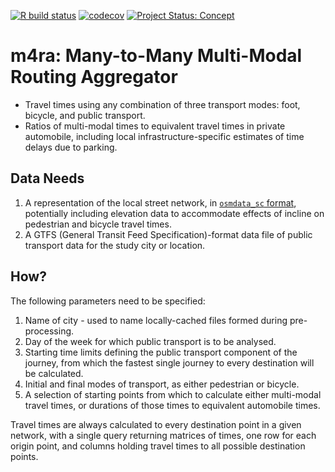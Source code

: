 [![R build
status](https://github.com/UrbanAnalyst/m4ra/workflows/R-CMD-check/badge.svg)](https://github.com/UrbanAnalyst/m4ra/actions?query=workflow%3AR-CMD-check)
[![codecov](https://codecov.io/gh/UrbanAnalyst/m4ra/branch/main/graph/badge.svg)](https://app.codecov.io/gh/UrbanAnalyst/m4ra)
[![Project Status:
Concept](https://www.repostatus.org/badges/latest/concept.svg)](https://www.repostatus.org/#concept)

# m4ra: Many-to-Many Multi-Modal Routing Aggregator

- Travel times using any combination of three transport modes: foot,
  bicycle, and public transport.
- Ratios of multi-modal times to equivalent travel times in private
  automobile, including local infrastructure-specific estimates of time
  delays due to parking.

## Data Needs

1.  A representation of the local street network, in [`osmdata_sc`
    format](https://docs.ropensci.org/osmdata/reference/osmdata_sc.html),
    potentially including elevation data to accommodate effects of
    incline on pedestrian and bicycle travel times.
2.  A GTFS (General Transit Feed Specification)-format data file of
    public transport data for the study city or location.

## How?

The following parameters need to be specified:

1.  Name of city - used to name locally-cached files formed during
    pre-processing.
2.  Day of the week for which public transport is to be analysed.
3.  Starting time limits defining the public transport component of the
    journey, from which the fastest single journey to every destination
    will be calculated.
4.  Initial and final modes of transport, as either pedestrian or
    bicycle.
5.  A selection of starting points from which to calculate either
    multi-modal travel times, or durations of those times to equivalent
    automobile times.

Travel times are always calculated to every destination point in a given
network, with a single query returning matrices of times, one row for
each origin point, and columns holding travel times to all possible
destination points.
